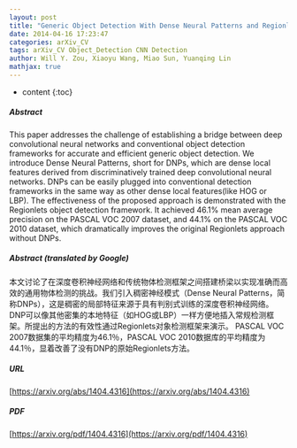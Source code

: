 ```yaml
---
layout: post
title: "Generic Object Detection With Dense Neural Patterns and Regionlets"
date: 2014-04-16 17:23:47
categories: arXiv_CV
tags: arXiv_CV Object_Detection CNN Detection
author: Will Y. Zou, Xiaoyu Wang, Miao Sun, Yuanqing Lin
mathjax: true
---
```


* content
{:toc}

##### Abstract
This paper addresses the challenge of establishing a bridge between deep convolutional neural networks and conventional object detection frameworks for accurate and efficient generic object detection. We introduce Dense Neural Patterns, short for DNPs, which are dense local features derived from discriminatively trained deep convolutional neural networks. DNPs can be easily plugged into conventional detection frameworks in the same way as other dense local features(like HOG or LBP). The effectiveness of the proposed approach is demonstrated with the Regionlets object detection framework. It achieved 46.1% mean average precision on the PASCAL VOC 2007 dataset, and 44.1% on the PASCAL VOC 2010 dataset, which dramatically improves the original Regionlets approach without DNPs.

##### Abstract (translated by Google)
本文讨论了在深度卷积神经网络和传统物体检测框架之间搭建桥梁以实现准确而高效的通用物体检测的挑战。我们引入稠密神经模式（Dense Neural Patterns，简称DNPs），这是稠密的局部特征来源于具有判别式训练的深度卷积神经网络。 DNP可以像其他密集的本地特征（如HOG或LBP）一样方便地插入常规检测框架。所提出的方法的有效性通过Regionlets对象检测框架来演示。 PASCAL VOC 2007数据集的平均精度为46.1％，PASCAL VOC 2010数据库的平均精度为44.1％，显着改善了没有DNP的原始Regionlets方法。

##### URL
[https://arxiv.org/abs/1404.4316](https://arxiv.org/abs/1404.4316)

##### PDF
[https://arxiv.org/pdf/1404.4316](https://arxiv.org/pdf/1404.4316)

